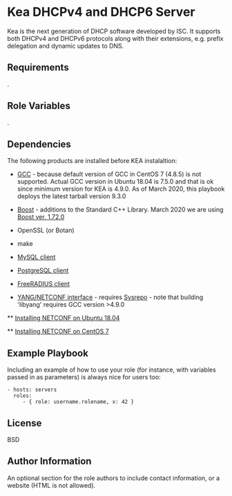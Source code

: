 Kea DHCPv4 and DHCP6 Server
=========

Kea is the next generation of DHCP software developed by ISC. It supports both DHCPv4 and DHCPv6 protocols
along with their extensions, e.g. prefix delegation and dynamic updates to DNS.


Requirements
------------

.


Role Variables
--------------

.


Dependencies
------------

The following products are installed before KEA instalaltion:

* [GCC](https://gcc.gnu.org/) - because default version of GCC in CentOS 7 (4.8.5) is not supported. Actual GCC version in Ubuntu 18.04 is 7.5.0 and that is ok since minimum version for KEA is 4.9.0. As of March 2020, this playbook deploys the latest tarball version 9.3.0

* [Boost](http://www.boost.org/) - additions to the Standard C++ Library. March 2020 we are using [Boost ver. 1.72.0](https://www.boost.org/doc/libs/1_72_0/more/getting_started/unix-variants.html)

* OpenSSL (or Botan)

* make

* [MySQL client]() 

* [PostgreSQL client]() 

* [FreeRADIUS client]() 

* [YANG/NETCONF interface]() - requires [Sysrepo](https://www.sysrepo.org/) - note that building 'libyang' requires GCC version >4.9.0

** [Installing NETCONF on Ubuntu 18.04](https://gitlab.isc.org/isc-projects/kea/-/wikis/docs/ubuntu-installation-notes)

** [Installing NETCONF on CentOS 7](https://gitlab.isc.org/isc-projects/kea/-/wikis/docs/centos-installation-notes)


Example Playbook
----------------

Including an example of how to use your role (for instance, with variables passed in as parameters) is always nice for users too:

    - hosts: servers
      roles:
         - { role: username.rolename, x: 42 }

License
-------

BSD

Author Information
------------------

An optional section for the role authors to include contact information, or a website (HTML is not allowed).
